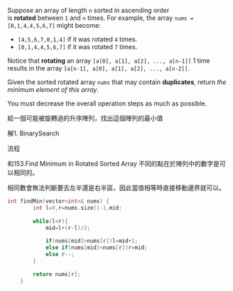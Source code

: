 Suppose an array of length `n` sorted in ascending order is **rotated** between `1` and `n` times. For example, the array `nums = [0,1,4,4,5,6,7]` might become:

-   `[4,5,6,7,0,1,4]` if it was rotated `4` times.
-   `[0,1,4,4,5,6,7]` if it was rotated `7` times.

Notice that **rotating** an array `[a[0], a[1], a[2], ..., a[n-1]]` 1 time results in the array `[a[n-1], a[0], a[1], a[2], ..., a[n-2]]`.

Given the sorted rotated array `nums` that may contain **duplicates**, return _the minimum element of this array_.

You must decrease the overall operation steps as much as possible.

給一個可能被旋轉過的升序陣列，找出這個陣列的最小值

解1. BinarySearch 

流程

和153.Find Minimum in Rotated Sorted Array 不同的點在於陣列中的數字是可以相同的。

相同數會無法判斷要去左半還是右半區，因此當值相等時直接移動邊界就可以。

```cpp
int findMin(vector<int>& nums) {
        int l=0,r=nums.size()-1,mid;
        
        while(l<r){
            mid=l+(r-l)/2;
         
            if(nums[mid]>nums[r])l=mid+1;
            else if(nums[mid]<nums[r])r=mid;
            else r--;
        } 
        
        return nums[r];
    }
```